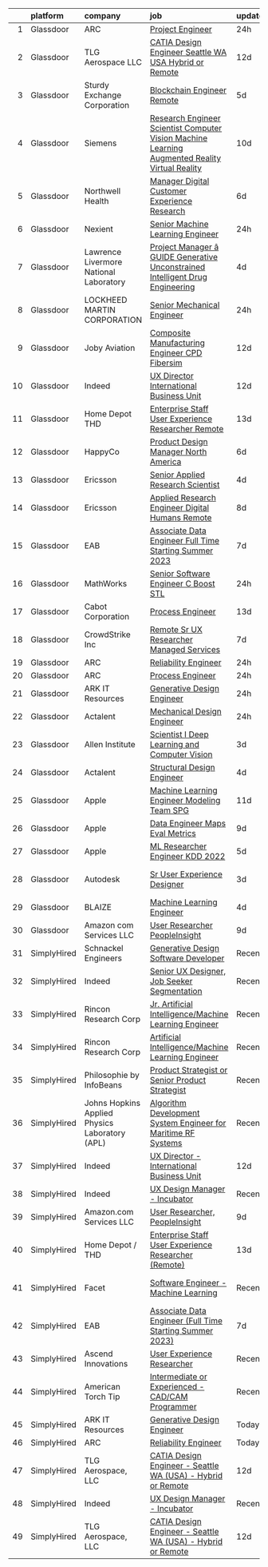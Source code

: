 

|    | platform    | company                                        | job                                                                                                                                                                                                                                                                                                                                                                                                                                                                                                                                                                                                                                                                                                                                                                                                                                                                                                                                                                                                                                                                                                                                                                                                                                                                                                                                                                                                                                                                                                                                                             | update_time   | location                   |
|---:|:------------|:-----------------------------------------------|:----------------------------------------------------------------------------------------------------------------------------------------------------------------------------------------------------------------------------------------------------------------------------------------------------------------------------------------------------------------------------------------------------------------------------------------------------------------------------------------------------------------------------------------------------------------------------------------------------------------------------------------------------------------------------------------------------------------------------------------------------------------------------------------------------------------------------------------------------------------------------------------------------------------------------------------------------------------------------------------------------------------------------------------------------------------------------------------------------------------------------------------------------------------------------------------------------------------------------------------------------------------------------------------------------------------------------------------------------------------------------------------------------------------------------------------------------------------------------------------------------------------------------------------------------------------|:--------------|:---------------------------|
|  1 | Glassdoor   | ARC                                            | [Project Engineer](https://www.glassdoor.com/partner/jobListing.htm?pos=101&ao=1110586&s=58&guid=00000182c97f76909b8befc5b9c8aa35&src=GD_JOB_AD&t=SR&vt=w&ea=1&cs=1_ad39ac95&cb=1661237950434&jobListingId=1008086282469&cpc=BB87703CBE7A6D8A&jrtk=3-0-1gb4nutltk6e8801-1gb4nutm9imbv800-e1ebc9c63d54652e--6NYlbfkN0D5EoDI19pzLD_ZoAvoqM1-O9qeTV9KvYbDAr1-bMzVcaoGqzcz5V3HtFgA5-rJeM31bwPwp5QGKByrHRLWs0as_tgVGR18AwT3onXTZDhbo5nhUXju2PZegckfp3hdoARm4WzoJQUT7Xg-3K7d07EzyacbqZYzpKRNjHfx4n1RPx_5Lw3jV2yi3NXrZdmsazrLp0WVaBXWvluVlmsg7F1Dw2Fk9hcqgp5Gvz6mj4H6wHls37PNENUTYL06xJCZ2G5JCFrM7FjJHTNoeKxR5BjGg62V6nBJNd_0_sysBm77OslFHJ3gHujGfuvEz-TKHviUyqquXBA2RQhUnCuK25QS5_-u49BcqNSrmiWZC1hCTb8WY7I46Ao1AJE9ZtNC6-yJvX9Q_4zSFftK73utZLLgkoSp1kEWOSp2vOjqqK9eXNCmnXQnn4IdeyzlTN3EC7g7BexUESjYBybBa31k-LGe_YYAuLnLYzdagOteCS-ul6kUZxgZN_v5iSSzfpL6DpvPp4RqmZUXTw%3D%3D)                                                                                                                                                                                                                                                                                                                                                                                                                                                                                                                                                                                                                                                                                         | 24h           | Tuscola, IL                |
|  2 | Glassdoor   | TLG Aerospace  LLC                             | [CATIA Design Engineer   Seattle WA  USA    Hybrid or Remote](https://www.glassdoor.com/partner/jobListing.htm?pos=104&ao=1110586&s=58&guid=00000182c97f76909b8befc5b9c8aa35&src=GD_JOB_AD&t=SR&vt=w&ea=1&cs=1_6282c9a5&cb=1661237950434&jobListingId=1008065865434&cpc=FAE5E775D180B2FB&jrtk=3-0-1gb4nutltk6e8801-1gb4nutm9imbv800-0040c5469c466f80--6NYlbfkN0BKgzQyzTF1Q9mOsR1amaS-juVGLjHt5Cdom-gEF9y-xWqkDHxzYyAYpJ3zUcDhxz4Ucf0zofPiYoEIDmBTRbiOZ55wDGzQ3IoJ104kSJOEtv19uoBn6H2Uul8rVc9knP6AVoyemQZ36veN3QI-BZuLQyoIs5b6xvEs0rEnx54MoqeORBjUJloUumLEXEADN9lhGBMJHdtFhvLUk4j-jIdxjUugjt8lUq07iK0PfZHqzXwQld2gZ6pp82C4ZKDdWAz8oZkKp0xDieAw0snf0DYa1tson6sL1svFggwm6KzQ-i9Rq5ZbM0MceIeR9NWBTeFksAHzh37JwhxQQDn4e20oMFsVtvgR3AKnc6KrPyktut9a-AQK_KxBi8zOssF7xhm5P3QNrAH6KYAARhx4nRlg0iyntdaMqCMVPkOQC1Dh8HhjT7ktSyo-0gK7TLnHzHExpeqZOiKWMBM3WIVRpqm2kGtiqXQ7NmkBiSQs__Nk9lLbiXcCT7nWcKfK-ZoNoYxkFsPtVWds8443u4j29X-TJ3CwlDbPBklZXo9KYuYPpA%3D%3D)                                                                                                                                                                                                                                                                                                                                                                                                                                                                                                                                                                                                              | 12d           | Seattle, WA                |
|  3 | Glassdoor   | Sturdy Exchange Corporation                    | [Blockchain Engineer  Remote ](https://www.glassdoor.com/partner/jobListing.htm?pos=113&ao=1136043&s=58&guid=00000182c97f76909b8befc5b9c8aa35&src=GD_JOB_AD&t=SR&vt=w&ea=1&cs=1_b10c0c96&cb=1661237950435&jobListingId=1008076436726&jrtk=3-0-1gb4nutltk6e8801-1gb4nutm9imbv800-00eff58dac326956-)                                                                                                                                                                                                                                                                                                                                                                                                                                                                                                                                                                                                                                                                                                                                                                                                                                                                                                                                                                                                                                                                                                                                                                                                                                                              | 5d            | Remote                     |
|  4 | Glassdoor   | Siemens                                        | [Research Engineer   Scientist  Computer Vision  Machine Learning  Augmented Reality   Virtual Reality](https://www.glassdoor.com/partner/jobListing.htm?pos=120&ao=1136043&s=58&guid=00000182c97f76909b8befc5b9c8aa35&src=GD_JOB_AD&t=SR&vt=w&cs=1_9fb64895&cb=1661237950435&jobListingId=1008068126962&jrtk=3-0-1gb4nutltk6e8801-1gb4nutm9imbv800-4a71327233e88ca6-)                                                                                                                                                                                                                                                                                                                                                                                                                                                                                                                                                                                                                                                                                                                                                                                                                                                                                                                                                                                                                                                                                                                                                                                          | 10d           | Princeton, NJ              |
|  5 | Glassdoor   | Northwell Health                               | [Manager  Digital Customer Experience Research](https://www.glassdoor.com/partner/jobListing.htm?pos=110&ao=1110586&s=58&guid=00000182c97f76909b8befc5b9c8aa35&src=GD_JOB_AD&t=SR&vt=w&cs=1_4dfa18c8&cb=1661237950434&jobListingId=1008074844388&cpc=AC285F3A3ECA6BB0&jrtk=3-0-1gb4nutltk6e8801-1gb4nutm9imbv800-fc022f85d3b900a8--6NYlbfkN0AZWWK9Dkq8A_dUHCdj_uLeVWsWS91-0wEhlKVHwzSsO9Etv9WaFTD0YdZedibhSBs_AidpMc5okhucwQ3qDq422HNFwM2on2Hs7x3WFCypOLI7iO5i1l7VM2d_U2slGIIiDblGxlFbP0vbtFBJ-LIsKnMpTrjoIDdrA40tY69HsS-FlX60wwFpEa-pDHiWnGzOk2KUQ0Q7lWmjy4MT0NXFGVguC7KE5gxYEm97ZaD0ZEnbNXvDTOgmHSHh4iHOA_bayDI2cVQRavQb9hygNSwCpR0KSqCwybQ8HLgSthpq4XO7X-GQvo111fTaZKhcLqeuayvJnq-3MtgYmUZ0PfpPPKCpQnjaUd1LA2BXVVFE3hw2r6cZ8j-JnfBkZxfNwVqb4U2UcpmcpZs60x9IsZ1jIGaXSDU8YK8PkJzl0QzBolgH9-4Mz2FYczShZFlbbIQgbjClz9q_Jkz4G00uE4UA3nPJiqyXc4ibXrOSLTp-ywmLsQwbpWks-orbGKgAnaX51yYhBKCsyZCsFkv-YpS1InsgTqe9UbdE5ZNFcIBeGS8_T7FnTlbE1yDuyd1tuGXtndq1taK8-DWDuCdvbZbVwFc-PPO3CNsKvw__hrWmoD444G77AHHUVbcnAyEUXMbeuTSvVtXi3sK6HxnUzXPbqF7G2OItWt2OG3JNEn8Hp5Resb0ZFQtIDTgHk-cQd6pbGpamVftGkfeVp2e7-IpDyz7wcg79xrMtCT5AMmffQ4VT4P2cJDGpaKAvNebUR9RNtim00qnL0YWu0arKbVwSB-S6yfEdVIOPWe6_OQ85FkARCROZmU6WLMOAjXdT1arJpR_pB6LHSDWjh7sJDsVqiJ6-9T_-B_0uorUdyp-UmyhOXegH4aRahTDYtk30qT3b4CIlVlirzqzRaw6Upa44Qo1xDtTe3_d4nwPhxHGMS8_A8zp_S19UgRxi5Lq8MrSQs2PVup5bw8SCM7BYRgUUHeJGLKs7Jow1T6nh5RFrGYjyaG6EA6dvgn5RUgyeVI8qL2hgwXqltidPUkV5eFCoaEtfGKJKV2NAUt7p38MP4YyHweFrtqfgeobxTekhjl1JGl5rA2z2w_es9udUIoaar-stYVCtIDXJvucvbh4HdSqOu_St-ZzTz7-vXwFG6bBHTO1vDzHIYA%3D%3D) | 6d            | Melville, NY               |
|  6 | Glassdoor   | Nexient                                        | [Senior Machine Learning Engineer](https://www.glassdoor.com/partner/jobListing.htm?pos=125&ao=1136043&s=58&guid=00000182c97f76909b8befc5b9c8aa35&src=GD_JOB_AD&t=SR&vt=w&cs=1_3e1c497b&cb=1661237950435&jobListingId=1008086980672&jrtk=3-0-1gb4nutltk6e8801-1gb4nutm9imbv800-4dda5761356c186f-)                                                                                                                                                                                                                                                                                                                                                                                                                                                                                                                                                                                                                                                                                                                                                                                                                                                                                                                                                                                                                                                                                                                                                                                                                                                               | 24h           | Columbus, OH               |
|  7 | Glassdoor   | Lawrence Livermore National Laboratory         | [Project Manager â   GUIDE  Generative Unconstrained Intelligent Drug Engineering ](https://www.glassdoor.com/partner/jobListing.htm?pos=116&ao=1136043&s=58&guid=00000182c97f76909b8befc5b9c8aa35&src=GD_JOB_AD&t=SR&vt=w&cs=1_7b10ec35&cb=1661237950435&jobListingId=1008079596563&jrtk=3-0-1gb4nutltk6e8801-1gb4nutm9imbv800-0dcf2ae54baec0eb-)                                                                                                                                                                                                                                                                                                                                                                                                                                                                                                                                                                                                                                                                                                                                                                                                                                                                                                                                                                                                                                                                                                                                                                                                              | 4d            | Livermore, CA              |
|  8 | Glassdoor   | LOCKHEED MARTIN CORPORATION                    | [Senior Mechanical Engineer](https://www.glassdoor.com/partner/jobListing.htm?pos=105&ao=1110586&s=58&guid=00000182c97f76909b8befc5b9c8aa35&src=GD_JOB_AD&t=SR&vt=w&cs=1_4154b2da&cb=1661237950434&jobListingId=1008087378466&cpc=9DC6E4D8324653EE&jrtk=3-0-1gb4nutltk6e8801-1gb4nutm9imbv800-fd6de8784ac61017--6NYlbfkN0BuMqUtaNIakuoGTB-u7I0EvtcrTK1_bHO6_bsORPCvsAuhl2Re_HYGgFFE4slO0oAQZ16dmPryzk6ZFyeZ2fEIqsvLrtIW4m9zz1fjrViXa1mzndd0akj2pU54IgsKet8eKFSpKSCyikLsHsfwroDtUro9ejvO7RR8ho0Pk9CS0LQTOSnKIh9eEbb_RojOte8I3R06kwCaO83aEdssbUDkcGfBEylBSKBmw1tjLamchwjFH6HdmYqzdWJGkTytbKusm6AfSm_4a9eJjW59Vdh1tudF6Om3AnIg-q6jCFD7CNxl77N2-9xfdH_ByAlH0jakiVxnuLVRU29GwPQWb8vOx0HzLL15yWerX668JgOFCBXslfTqkc0mnOkLdpJu0ghvbeWfX8IjSAb4dc-2kOxf7gsOEQhDy1LdJNns3yrFmxORkKu4NVs4juxaEK3LLNZOyjAN04dcJO9zqV_YwysimbfGcYezEPPKapiDYynT8POzSmw9mM1mTNxkwWFKRbKF4uSlTLRF7NOPlcoSyGLyIbymNOJR-kyu_jmEAKDZHE8d4eoq3fmhKMRskNGc0CxQ0RzfVIhQKm5Ra6UtgAgZlEzgNVUeVUwJeVbvvZXoy-c68B7hhniA9RmjBzHgUHLUmr8sJUM1bQ%3D%3D)                                                                                                                                                                                                                                                                                                                                                                                                                                                                                                                                                    | 24h           | Liverpool, NY              |
|  9 | Glassdoor   | Joby Aviation                                  | [Composite Manufacturing Engineer   CPD Fibersim](https://www.glassdoor.com/partner/jobListing.htm?pos=124&ao=1136043&s=58&guid=00000182c97f76909b8befc5b9c8aa35&src=GD_JOB_AD&t=SR&vt=w&cs=1_3079daf8&cb=1661237950435&jobListingId=1008065912832&jrtk=3-0-1gb4nutltk6e8801-1gb4nutm9imbv800-7306a32ed2be1bfa-)                                                                                                                                                                                                                                                                                                                                                                                                                                                                                                                                                                                                                                                                                                                                                                                                                                                                                                                                                                                                                                                                                                                                                                                                                                                | 12d           | Marina, CA                 |
| 10 | Glassdoor   | Indeed                                         | [UX Director   International Business Unit](https://www.glassdoor.com/partner/jobListing.htm?pos=106&ao=1110586&s=58&guid=00000182c97f76909b8befc5b9c8aa35&src=GD_JOB_AD&t=SR&vt=w&cs=1_2e887266&cb=1661237950434&jobListingId=1008064793981&cpc=654405A9B1E0A9F5&jrtk=3-0-1gb4nutltk6e8801-1gb4nutm9imbv800-83c994506a5b7904--6NYlbfkN0CiRNM7CVr8YueLFKlzwbFWI0o7IjV438l4sVrvKZ0flpURU_mqoI8EbsK64YRr3ODu-8h7Ziiu6H8DRyUh-fCgefPVbobYL8Pb-_6nCRB8eJjoJuMYULuBYZmklPY7CyxQVsbWeA5pn0Rn0P1GtSeUtsxnQ099bmdHLcjqaC088URTjmCJFaH-aikCAVWNTNjmbhd8uSlUcwJuLi4Snhh92GICqyUdf2AZ2VRi4Upp_Q5485HQf8ORRhnKtXmbiMGYkEX3F8y7Us-fL93nZO1QVt9pxLJpdkrCuo7xsW38ZZsZ1ZUtxPENGypOIopXOfKxT403tzbI494UeWS2JKc2lYjTGzHDV1GE1PKj06Vx5LmzEctFYVbC_hAlk8_IhZgEbLbhrvK4s0RRpOlh8d-lLF8AmlkL4c9DYOMf9PL6SNfq0FOsifrr0KrbmxgoH4pjVWNWIG8InUqWB7fz7zSt3d_qS8uiEsve4yP7Im-VkoZqFlt8dXVgwJSYoBy7VQ49FSbX9JFQr8o0sSuXmwaR)                                                                                                                                                                                                                                                                                                                                                                                                                                                                                                                                                                                                                                                                 | 12d           | New York, NY               |
| 11 | Glassdoor   | Home Depot   THD                               | [Enterprise Staff User Experience Researcher  Remote ](https://www.glassdoor.com/partner/jobListing.htm?pos=126&ao=1136043&s=58&guid=00000182c97f76909b8befc5b9c8aa35&src=GD_JOB_AD&t=SR&vt=w&cs=1_af17b068&cb=1661237950435&jobListingId=1008063577185&jrtk=3-0-1gb4nutltk6e8801-1gb4nutm9imbv800-98841ea7cd005356-)                                                                                                                                                                                                                                                                                                                                                                                                                                                                                                                                                                                                                                                                                                                                                                                                                                                                                                                                                                                                                                                                                                                                                                                                                                           | 13d           | Atlanta, GA                |
| 12 | Glassdoor   | HappyCo                                        | [Product Design Manager   North America](https://www.glassdoor.com/partner/jobListing.htm?pos=122&ao=1136043&s=58&guid=00000182c97f76909b8befc5b9c8aa35&src=GD_JOB_AD&t=SR&vt=w&ea=1&cs=1_fedda733&cb=1661237950435&jobListingId=1008074103603&jrtk=3-0-1gb4nutltk6e8801-1gb4nutm9imbv800-3994115f2e2e5f1d-)                                                                                                                                                                                                                                                                                                                                                                                                                                                                                                                                                                                                                                                                                                                                                                                                                                                                                                                                                                                                                                                                                                                                                                                                                                                    | 6d            | Remote                     |
| 13 | Glassdoor   | Ericsson                                       | [Senior Applied Research Scientist](https://www.glassdoor.com/partner/jobListing.htm?pos=127&ao=1136043&s=58&guid=00000182c97f76909b8befc5b9c8aa35&src=GD_JOB_AD&t=SR&vt=w&cs=1_9288af35&cb=1661237950435&jobListingId=1008079103551&jrtk=3-0-1gb4nutltk6e8801-1gb4nutm9imbv800-e0741d9ff41e12e8-)                                                                                                                                                                                                                                                                                                                                                                                                                                                                                                                                                                                                                                                                                                                                                                                                                                                                                                                                                                                                                                                                                                                                                                                                                                                              | 4d            | Plano, TX                  |
| 14 | Glassdoor   | Ericsson                                       | [Applied Research Engineer  Digital Humans  Remote ](https://www.glassdoor.com/partner/jobListing.htm?pos=118&ao=1136043&s=58&guid=00000182c97f76909b8befc5b9c8aa35&src=GD_JOB_AD&t=SR&vt=w&cs=1_b17e7a77&cb=1661237950435&jobListingId=1008070420256&jrtk=3-0-1gb4nutltk6e8801-1gb4nutm9imbv800-f74c768cc2afd5f9-)                                                                                                                                                                                                                                                                                                                                                                                                                                                                                                                                                                                                                                                                                                                                                                                                                                                                                                                                                                                                                                                                                                                                                                                                                                             | 8d            | Santa Clara, CA            |
| 15 | Glassdoor   | EAB                                            | [Associate Data Engineer  Full Time Starting Summer 2023 ](https://www.glassdoor.com/partner/jobListing.htm?pos=115&ao=1136043&s=58&guid=00000182c97f76909b8befc5b9c8aa35&src=GD_JOB_AD&t=SR&vt=w&cs=1_c4f742aa&cb=1661237950435&jobListingId=1008071825333&jrtk=3-0-1gb4nutltk6e8801-1gb4nutm9imbv800-30fa73502429d50f-)                                                                                                                                                                                                                                                                                                                                                                                                                                                                                                                                                                                                                                                                                                                                                                                                                                                                                                                                                                                                                                                                                                                                                                                                                                       | 7d            | Remote                     |
| 16 | Glassdoor   | MathWorks                                      | [Senior Software Engineer   C   Boost STL](https://www.glassdoor.com/partner/jobListing.htm?pos=121&ao=1136043&s=58&guid=00000182c97f76909b8befc5b9c8aa35&src=GD_JOB_AD&t=SR&vt=w&cs=1_a3986023&cb=1661237950435&jobListingId=1008087162345&jrtk=3-0-1gb4nutltk6e8801-1gb4nutm9imbv800-9dde314045411e82-)                                                                                                                                                                                                                                                                                                                                                                                                                                                                                                                                                                                                                                                                                                                                                                                                                                                                                                                                                                                                                                                                                                                                                                                                                                                       | 24h           | Natick, MA                 |
| 17 | Glassdoor   | Cabot Corporation                              | [Process Engineer](https://www.glassdoor.com/partner/jobListing.htm?pos=119&ao=1136043&s=58&guid=00000182c97f76909b8befc5b9c8aa35&src=GD_JOB_AD&t=SR&vt=w&cs=1_9990e607&cb=1661237950435&jobListingId=1008063768473&jrtk=3-0-1gb4nutltk6e8801-1gb4nutm9imbv800-0e72892da3ee5ccd-)                                                                                                                                                                                                                                                                                                                                                                                                                                                                                                                                                                                                                                                                                                                                                                                                                                                                                                                                                                                                                                                                                                                                                                                                                                                                               | 13d           | Tuscola, IL                |
| 18 | Glassdoor   | CrowdStrike  Inc                               | [Remote   Sr  UX Researcher   Managed Services](https://www.glassdoor.com/partner/jobListing.htm?pos=108&ao=1110586&s=58&guid=00000182c97f76909b8befc5b9c8aa35&src=GD_JOB_AD&t=SR&vt=w&cs=1_72912bc8&cb=1661237950434&jobListingId=1008072156152&cpc=444700D72F2ECBCE&jrtk=3-0-1gb4nutltk6e8801-1gb4nutm9imbv800-5ada6e538c62d506--6NYlbfkN0Cu2CVlb3GO4Nf7aS8SXsFwjpUbSKkwsJRaJhRnAEdqU_xy3wLgqXZvfA4Kt5_WA9CDwqQ8oerejQYxXG3P16RFqzTZ3oU70Kcx-FwET_sQEe6tU0tEh9oxcnrbBFT1oOydid3T1_0dX1fgVR3nd8b1ztZY1HNhR_zQbh_aE9_14cnjB4afjil-G3npLpzj9IgRBAzcyciQ9loe8nViAUpQF3zoTXSCgKuEu4f6U9WXN9wX3zOJHnQCplzes3FnW_1Tv0f_94i_V0rbJq_xfKTXAU138lp-KLX3k358oo30sVtTziT5Aw2Ax3DQDQsqlsRqaVjdxcq2Kyp5ASl1U_29n4ieFW1xwHtH3QOsOxVkK2Ooy8UonfCIVJiMyM5ZYT1D_uO3gUNpGpXH8KZWz7gFfaz0DrMRbC_0Z8yUDL3K5PlnXfDUxttMa6P_lDZUHRKpoJ2pJnCntj0azShWyLhGyKpIG13r1U57cnSnw-m02su6kUp_kfJTDsS9TGLtP-76dHpqSVHcjM0gs31bkwSCO_eKk0rARMTvrqtbrEHsxiDeE81Bcwzy5rcnXJPvOeqJaEhChq6TrSSF4ciNDJLAaZkdfqNVPnZUNG_FTxrwkpFHc8d1cJ7BV3TbGP3i2rNDWNJlzHWtMwqpaRxm3maDnF6dXzpWNMtO8t0quvi31VzvVcsf5FLshry2CRbSAjcUIZ9bCWLMceXpYgJ65GUNFS31sfEL8OXqowau-1KXFGfng-5I3QdK)                                                                                                                                                                                                                                                                                                                                                                                                                             | 7d            | Los Angeles, CA            |
| 19 | Glassdoor   | ARC                                            | [Reliability Engineer](https://www.glassdoor.com/partner/jobListing.htm?pos=102&ao=1110586&s=58&guid=00000182c97f76909b8befc5b9c8aa35&src=GD_JOB_AD&t=SR&vt=w&ea=1&cs=1_c784fc57&cb=1661237950434&jobListingId=1008086265550&cpc=26E5119B97C685F1&jrtk=3-0-1gb4nutltk6e8801-1gb4nutm9imbv800-8ea5b06b9b0c98a3--6NYlbfkN0D5EoDI19pzLD_ZoAvoqM1-O9qeTV9KvYbDAr1-bMzVcaoGqzcz5V3HGGSx7lGq0GqGdW49xTPy2hugFXUPar2MEfqG4Bd7Tr4u5yWTBjWLH46myChc_kHBEQfGy8HvfkDVl5zwMqWlv9ILXGYVaThfaSzLPY7YVAgSDFUZjanEuP00xeu2jJh6UClHgGnLynGeFABuuJQF-FljbHAd0f-NfNcdtkHQUkzJ6NKbK4KedPpSmVFUj-ZwYEicmmPPIFFRt6_h09-2dpolXPMypgE9FjhDfYsq9cCxq0gFJ5V3WUN-08wXbbVNtzg4pqg9B9-RPMiKVk0J2wEi31asTFFWE0XG3erM1Y0JyyN9ZGIXUwhCrlxr5rguRelAsVVkALFNCbjXkoJS6zT1iERn6SjrNzFwmR76_ob0vS_zC4Ckp0wNVFwqcaX3zbfj0lrzHo88Syarw_OnMEZpuEQiXEyo3oH_heXyjfGLWubc12eFBVsScFoIZngPMLZeWIJvKXWJqGhAQgvz_g%3D%3D)                                                                                                                                                                                                                                                                                                                                                                                                                                                                                                                                                                                                                                                                                     | 24h           | Tuscola, IL                |
| 20 | Glassdoor   | ARC                                            | [Process Engineer](https://www.glassdoor.com/partner/jobListing.htm?pos=103&ao=1110586&s=58&guid=00000182c97f76909b8befc5b9c8aa35&src=GD_JOB_AD&t=SR&vt=w&ea=1&cs=1_a3b30f64&cb=1661237950434&jobListingId=1008086249937&cpc=E521981D00147CE2&jrtk=3-0-1gb4nutltk6e8801-1gb4nutm9imbv800-8bba7bd6d9c91c75--6NYlbfkN0D5EoDI19pzLD_ZoAvoqM1-O9qeTV9KvYbDAr1-bMzVcaoGqzcz5V3HmWd867nblypACl-Aj7lubAIhL7a9bJ5omE1nWil-bKK0uEqBOoZ9ZEl7t8rjsfEvad8gVrUY7J7kCT5EblnrYSY-j9C_R4crvWUw9iPpyxnYbK5E5HfM2YF2yQyFcBdU6TJ-wmAwyVkrhEPA-Y_IkEyi08h0rj4BoHYB7aV8ukjA1KM1lxaT8yI5ow1a48vF9rVmXeVu9Ac31Yp0_d55u-82LQd9-sKh1UZGmlOcIy3dVrXq7icTRdcWkXdPXysjMwWFcOpow1vFsJfZo1A1jtBb6Owo47B2KiW9DRYz6S3_3h3GExIGbMjU5JjowpyJiH8kQc3iYiDwcy0OVQP0afNW3BwPeDmLwVPEgRGoAFG2_PKjvqB8OGs0IzaWk1bgdW1336TyOsrOxEF_Xcn2t3m7mvnGOP-pKMnFlBxEerI33qRFle5NKtHMuTxJQsXmw3O7-RMYjm6LXlyEwwPdHQ%3D%3D)                                                                                                                                                                                                                                                                                                                                                                                                                                                                                                                                                                                                                                                                                         | 24h           | Tuscola, IL                |
| 21 | Glassdoor   | ARK IT Resources                               | [Generative Design Engineer](https://www.glassdoor.com/partner/jobListing.htm?pos=111&ao=1136043&s=58&guid=00000182c97f76909b8befc5b9c8aa35&src=GD_JOB_AD&t=SR&vt=w&ea=1&cs=1_73dd84c7&cb=1661237950435&jobListingId=1008086135632&jrtk=3-0-1gb4nutltk6e8801-1gb4nutm9imbv800-959a8a861c7a7357-)                                                                                                                                                                                                                                                                                                                                                                                                                                                                                                                                                                                                                                                                                                                                                                                                                                                                                                                                                                                                                                                                                                                                                                                                                                                                | 24h           | Menlo Park, CA             |
| 22 | Glassdoor   | Actalent                                       | [Mechanical Design Engineer](https://www.glassdoor.com/partner/jobListing.htm?pos=107&ao=1110586&s=58&guid=00000182c97f76909b8befc5b9c8aa35&src=GD_JOB_AD&t=SR&vt=w&ea=1&cs=1_7d946534&cb=1661237950435&jobListingId=1008086332796&cpc=3DB599BF2F4828F0&jrtk=3-0-1gb4nutltk6e8801-1gb4nutm9imbv800-017229d998c9fcc8--6NYlbfkN0ChYVx_I3yfZ_JDY3EFoivtqvi_stwnZ_kRt8Dowt_l_d1ydueao4NE-oUleRJ4yhhR5OFf30khk7M_kireVAqUoPiw6o9HGl9MbcV8-REeytcG47fTYYRYJxkhbUNwbo74nZHyU4pG3JSre0amgNy1FsEE9jSVf3_tm5p8FOPXCvSc_ASmoE74hnMps1VEj6f2a8ATiZVnmX9y5hqyzsWIrecr8bOakxSNWWQ_d2t0UB2uAeo29Wg3JLMRl0j6fcj5yQrw-NsYqIsQRlJmlnW_M02dWRzA1Sro9zC7yytthkWYXYN6Vf6zL4B21RsI4VM9m6c5vHbqZDm-SXR5f7DT1d7CKvyQH2RJKCWYuMtCNtdGbJ2BigTKRi5_-V4tK6scPrQNOIrA4cFTFKx_JME01jXa7YEoWwpm3PDtl6zjA3Su-QQvauJEkXCHJdOK2Qp_TTMaM3JwIRRE0mIbrhDgevuRoGsRCaCFiWk2-cHOverS0ZNjOVMlNbHKHD9gmK3AHq3_xOSFZfF5CK_iqDULsFVsru0Wy_sxviRMuTinc1TAUtzAFCMde2S6FC_Za0PgjIWDUKowgfxa3Vw-AgSkrmXl6-p1PJnvHjV5n3VDNLrm8rfZxn2meaGnCDM3Yi5NqGmly_ubAmRoo_k3MHyTwQT7-YJ45d4dfxy17sP1_BnCzkeZ5w-flOj1kgWd2ZOx2H_hLB2mjQ3VMpWx6Qa5ziDhTKMYfD2asxS6up3oylEtFRUH5xm-a1VCMC8hhB6_oj0toPjLgwerG5IPYLWHHL5xq0t6wv8B3aUTN7c9FmSerBhF58PBGZJPB8F7_LYbS97kp9Ru1erhlzEKzosLRFZvpujEiYbdNZLa8pkc0tLj6hUBM53MjJY6DsZCY3HhC9xRdZ2QL7JTxWjd49ap_UPvN_AGYepcn-weairko94PIgP0cOPFOlLbw3ZqzMa6zT3LDCiXBWc4rztqNrn2KP3G8-d8s4ZvRvSK4egEhA%3D%3D)                                                                                                                                                                               | 24h           | Ridley Park, PA            |
| 23 | Glassdoor   | Allen Institute                                | [Scientist I  Deep Learning and Computer Vision](https://www.glassdoor.com/partner/jobListing.htm?pos=130&ao=1136043&s=58&guid=00000182c97f76909b8befc5b9c8aa35&src=GD_JOB_AD&t=SR&vt=w&ea=1&cs=1_8080f365&cb=1661237950435&jobListingId=1008082194483&jrtk=3-0-1gb4nutltk6e8801-1gb4nutm9imbv800-625d629797dc4639-)                                                                                                                                                                                                                                                                                                                                                                                                                                                                                                                                                                                                                                                                                                                                                                                                                                                                                                                                                                                                                                                                                                                                                                                                                                            | 3d            | Seattle, WA                |
| 24 | Glassdoor   | Actalent                                       | [Structural Design Engineer](https://www.glassdoor.com/partner/jobListing.htm?pos=109&ao=1110586&s=58&guid=00000182c97f76909b8befc5b9c8aa35&src=GD_JOB_AD&t=SR&vt=w&ea=1&cs=1_35d9880c&cb=1661237950435&jobListingId=1008079990353&cpc=1CBFC3E34E2A31FF&jrtk=3-0-1gb4nutltk6e8801-1gb4nutm9imbv800-6346d5601b55ba1a--6NYlbfkN0ChYVx_I3yfZ_JDY3EFoivtqvi_stwnZ_kRt8Dowt_l_d1ydueao4NE-oUleRJ4yhjYQ8re3c_EmnQibynnB_qV6-GQB9cYjjfu95_I5YJhzBMVV1ON23etcvxQ-FQ6zTpuy3BYcXxg7M-_oq3S-2cnUiOgm6aTrXBIU0rpbsFwrlLeJKfl3EOHoO6uYj6GyiMixJqoNNPyanLBIdpx5UFQj4nXp1HZfvz5BHF3bM3Tr2yu56srx3VeOXctOCiRYH6xMfmaXHGRNxeTsiAtBCK62siulD6eHGt-5qC14Od3R1C_868_ej9mqxY2u93jFnqLfOi-b-6nUgVAo0-wUnQENnM4xrhV6lxOTqoSd0rCDgdKwft9i1HDK3EvfPV9Vyxg128QkF-IDebeozF-Nnd4UZx_gSf2Hfo7fvDTQy76qW-m2QJk_y6kuWfGlCa7NYNsboRPCNJaH6Q8AZbNHmepY0gtabokPfwo5zoJbboJqiVQymtn7ko8dlrx5U9-kYk_MrUeSx_DRgqUFWGszU0ozy-GzWmNtht0eV5JrL5OUGd4RkFRaG3lhJ6z1Q_JTH9chP-YWa3Wx0WS8M1BT8fiO8KOXT-d8_p1YyKMC4loGANu3W3vA2n5x1VAiVjvg5FAnJVbJxD6z_RKTsrOAb_XehaRJrrUodpw_bdGDdGOi2alUSI9q2ofe1fkn7aksY9x7OUZhCMFTPz7tfz3Uu-qeAsFbrdZtoDZpivjvGqSiXC18cYTMuwroBGQ1jW-hzrX62DAUJ-w_khVQUn85vvpYFqr-bHsDJVTvdx2I8D-g9pPfOwkcRH9IqX9uCzowJJNCSGU4HzAOiYOJ12YSh-JXbGJ74U7-0q1N2P_s7wbNldin4fiRJ4cmnrwcJEB-qLNGNjWJTKs08fHOGp4_J1bUAywgf4udlzF4noSkbTno277M9yZcKt3zDrWKahj-3MwZdUXj_5MALaaU7JH64ZFczKGEvFOCOg%3D)                                                                                                                                                                                             | 4d            | Ridley Park, PA            |
| 25 | Glassdoor   | Apple                                          | [Machine Learning Engineer  Modeling Team   SPG](https://www.glassdoor.com/partner/jobListing.htm?pos=117&ao=1136043&s=58&guid=00000182c97f76909b8befc5b9c8aa35&src=GD_JOB_AD&t=SR&vt=w&cs=1_12850b0e&cb=1661237950435&jobListingId=1008067850754&jrtk=3-0-1gb4nutltk6e8801-1gb4nutm9imbv800-06407493694b714b-)                                                                                                                                                                                                                                                                                                                                                                                                                                                                                                                                                                                                                                                                                                                                                                                                                                                                                                                                                                                                                                                                                                                                                                                                                                                 | 11d           | Cupertino, CA              |
| 26 | Glassdoor   | Apple                                          | [Data Engineer  Maps Eval Metrics](https://www.glassdoor.com/partner/jobListing.htm?pos=112&ao=1136043&s=58&guid=00000182c97f76909b8befc5b9c8aa35&src=GD_JOB_AD&t=SR&vt=w&cs=1_e4546c00&cb=1661237950435&jobListingId=1008070096056&jrtk=3-0-1gb4nutltk6e8801-1gb4nutm9imbv800-3736d4ec03fcf68a-)                                                                                                                                                                                                                                                                                                                                                                                                                                                                                                                                                                                                                                                                                                                                                                                                                                                                                                                                                                                                                                                                                                                                                                                                                                                               | 9d            | Cupertino, CA              |
| 27 | Glassdoor   | Apple                                          | [ML Researcher   Engineer  KDD 2022 ](https://www.glassdoor.com/partner/jobListing.htm?pos=114&ao=1136043&s=58&guid=00000182c97f76909b8befc5b9c8aa35&src=GD_JOB_AD&t=SR&vt=w&cs=1_b206f2f9&cb=1661237950435&jobListingId=1008075859287&jrtk=3-0-1gb4nutltk6e8801-1gb4nutm9imbv800-7fff08a4d7f637ed-)                                                                                                                                                                                                                                                                                                                                                                                                                                                                                                                                                                                                                                                                                                                                                                                                                                                                                                                                                                                                                                                                                                                                                                                                                                                            | 5d            | Cupertino, CA              |
| 28 | Glassdoor   | Autodesk                                       | [Sr User Experience Designer](https://www.glassdoor.com/partner/jobListing.htm?pos=129&ao=1136043&s=58&guid=00000182c97f76909b8befc5b9c8aa35&src=GD_JOB_AD&t=SR&vt=w&cs=1_0ec005cd&cb=1661237950435&jobListingId=1008082184691&jrtk=3-0-1gb4nutltk6e8801-1gb4nutm9imbv800-74eac25e2bcfcd1f-)                                                                                                                                                                                                                                                                                                                                                                                                                                                                                                                                                                                                                                                                                                                                                                                                                                                                                                                                                                                                                                                                                                                                                                                                                                                                    | 3d            | San Francisco, CA          |
| 29 | Glassdoor   | BLAIZE                                         | [Machine Learning Engineer](https://www.glassdoor.com/partner/jobListing.htm?pos=123&ao=1136043&s=58&guid=00000182c97f76909b8befc5b9c8aa35&src=GD_JOB_AD&t=SR&vt=w&cs=1_a574a50e&cb=1661237950435&jobListingId=1008078468264&jrtk=3-0-1gb4nutltk6e8801-1gb4nutm9imbv800-c98ddd0a912c8c61-)                                                                                                                                                                                                                                                                                                                                                                                                                                                                                                                                                                                                                                                                                                                                                                                                                                                                                                                                                                                                                                                                                                                                                                                                                                                                      | 4d            | Cary, NC                   |
| 30 | Glassdoor   | Amazon com Services LLC                        | [User Researcher  PeopleInsight](https://www.glassdoor.com/partner/jobListing.htm?pos=128&ao=1136043&s=58&guid=00000182c97f76909b8befc5b9c8aa35&src=GD_JOB_AD&t=SR&vt=w&cs=1_43ef4f71&cb=1661237950435&jobListingId=1008069900162&jrtk=3-0-1gb4nutltk6e8801-1gb4nutm9imbv800-b43c760616da6fc1-)                                                                                                                                                                                                                                                                                                                                                                                                                                                                                                                                                                                                                                                                                                                                                                                                                                                                                                                                                                                                                                                                                                                                                                                                                                                                 | 9d            | Seattle, WA                |
| 31 | SimplyHired | Schnackel Engineers                            | [Generative Design Software Developer](https://www.simplyhired.com/job/KE0-EPFCtTp8eniWTTdVA6iqehRWfXqNBvdE0wHECgCONieSBqtj5A?q=generative+engineer)                                                                                                                                                                                                                                                                                                                                                                                                                                                                                                                                                                                                                                                                                                                                                                                                                                                                                                                                                                                                                                                                                                                                                                                                                                                                                                                                                                                                            | Recently      | Omaha, NE                  |
| 32 | SimplyHired | Indeed                                         | [Senior UX Designer, Job Seeker Segmentation](https://www.simplyhired.com/job/zUgRgSHf6CQNTWaw35UvyNC8Jr52b-Skmp6loYaOwDf2yEL5z4vazA?q=generative+engineer)                                                                                                                                                                                                                                                                                                                                                                                                                                                                                                                                                                                                                                                                                                                                                                                                                                                                                                                                                                                                                                                                                                                                                                                                                                                                                                                                                                                                     | Recently      | San Francisco, CA          |
| 33 | SimplyHired | Rincon Research Corp                           | [Jr. Artificial Intelligence/Machine Learning Engineer](https://www.simplyhired.com/job/cyTClm2emt1e--2opSAEyQWxPq_h_bCVexDxxJl_aexJUgMwFO4I9Q?q=generative+engineer)                                                                                                                                                                                                                                                                                                                                                                                                                                                                                                                                                                                                                                                                                                                                                                                                                                                                                                                                                                                                                                                                                                                                                                                                                                                                                                                                                                                           | Recently      | Chantilly, VA +3 locations |
| 34 | SimplyHired | Rincon Research Corp                           | [Artificial Intelligence/Machine Learning Engineer](https://www.simplyhired.com/job/v6jQ8KufPLfmdFOw1z4C--b32Gx9S83QyAGBQMzMM27ZKBniugGK3g?q=generative+engineer)                                                                                                                                                                                                                                                                                                                                                                                                                                                                                                                                                                                                                                                                                                                                                                                                                                                                                                                                                                                                                                                                                                                                                                                                                                                                                                                                                                                               | Recently      | Tucson, AZ +3 locations    |
| 35 | SimplyHired | Philosophie by InfoBeans                       | [Product Strategist or Senior Product Strategist](https://www.simplyhired.com/job/qXBp_29NY8GSVD78upooL1kZ0Nh8O1D43Axe3oegtf0C809JAtZktQ?q=generative+engineer)                                                                                                                                                                                                                                                                                                                                                                                                                                                                                                                                                                                                                                                                                                                                                                                                                                                                                                                                                                                                                                                                                                                                                                                                                                                                                                                                                                                                 | Recently      | Remote                     |
| 36 | SimplyHired | Johns Hopkins Applied Physics Laboratory (APL) | [Algorithm Development System Engineer for Maritime RF Systems](https://www.simplyhired.com/job/BFnJVGGcmbevy7Wk4pFcC4iRnde_7AZCu5hMq5IQGXmhaT2I87kpQw?q=generative+engineer)                                                                                                                                                                                                                                                                                                                                                                                                                                                                                                                                                                                                                                                                                                                                                                                                                                                                                                                                                                                                                                                                                                                                                                                                                                                                                                                                                                                   | Recently      | Laurel, MD                 |
| 37 | SimplyHired | Indeed                                         | [UX Director - International Business Unit](https://www.simplyhired.com/job/e-5sr4dnG0_xVMtlteN-H50ij2547g1iWiVAJst1lP4a21fYeMd6pg?q=generative+engineer)                                                                                                                                                                                                                                                                                                                                                                                                                                                                                                                                                                                                                                                                                                                                                                                                                                                                                                                                                                                                                                                                                                                                                                                                                                                                                                                                                                                                       | 12d           | New York, NY               |
| 38 | SimplyHired | Indeed                                         | [UX Design Manager - Incubator](https://www.simplyhired.com/job/P2Qah3KvihmY9oU0JZ6WySv4uubZCo-4_kG0Bvf_fuSu6ca78-sPKg?q=generative+engineer)                                                                                                                                                                                                                                                                                                                                                                                                                                                                                                                                                                                                                                                                                                                                                                                                                                                                                                                                                                                                                                                                                                                                                                                                                                                                                                                                                                                                                   | Recently      | United States              |
| 39 | SimplyHired | Amazon.com Services LLC                        | [User Researcher, PeopleInsight](https://www.simplyhired.com/job/OQmZhdsd_7EbwVqZXfolvTTIMiiPssoy_36RwTzcArKmhEpqvXQVuA?q=generative+engineer)                                                                                                                                                                                                                                                                                                                                                                                                                                                                                                                                                                                                                                                                                                                                                                                                                                                                                                                                                                                                                                                                                                                                                                                                                                                                                                                                                                                                                  | 9d            | Seattle, WA                |
| 40 | SimplyHired | Home Depot / THD                               | [Enterprise Staff User Experience Researcher (Remote)](https://www.simplyhired.com/job/_6KA6Ot2RbO-Q2l_ypsqbXJEK-0kimHl75gHRJhJiBF8iWuwC5lLew?q=generative+engineer)                                                                                                                                                                                                                                                                                                                                                                                                                                                                                                                                                                                                                                                                                                                                                                                                                                                                                                                                                                                                                                                                                                                                                                                                                                                                                                                                                                                            | 13d           | Atlanta, GA                |
| 41 | SimplyHired | Facet                                          | [Software Engineer - Machine Learning](https://www.simplyhired.com/job/rRl7LpYqGiIowLAwzbrNzMgXtXTFbKgtp-z9fo66PKEqX4Q6nYlO_w?q=generative+engineer)                                                                                                                                                                                                                                                                                                                                                                                                                                                                                                                                                                                                                                                                                                                                                                                                                                                                                                                                                                                                                                                                                                                                                                                                                                                                                                                                                                                                            | Recently      | San Francisco, CA          |
| 42 | SimplyHired | EAB                                            | [Associate Data Engineer (Full Time Starting Summer 2023)](https://www.simplyhired.com/job/GacEolH26SrYoTYaDIiXbdqD3pheFpkBa-4d64DNtI6PwocGxl7z8w?q=generative+engineer)                                                                                                                                                                                                                                                                                                                                                                                                                                                                                                                                                                                                                                                                                                                                                                                                                                                                                                                                                                                                                                                                                                                                                                                                                                                                                                                                                                                        | 7d            | Remote +3 locations        |
| 43 | SimplyHired | Ascend Innovations                             | [User Experience Researcher](https://www.simplyhired.com/job/q6D63gEk2wOXOPL2ug1DnQ_lW_0YTSgnzupCHUT2wYcMVPatBUZpTw?q=generative+engineer)                                                                                                                                                                                                                                                                                                                                                                                                                                                                                                                                                                                                                                                                                                                                                                                                                                                                                                                                                                                                                                                                                                                                                                                                                                                                                                                                                                                                                      | Recently      | Remote                     |
| 44 | SimplyHired | American Torch Tip                             | [Intermediate or Experienced - CAD/CAM Programmer](https://www.simplyhired.com/job/ifV5vJ5oIJ-RFxVjcNkr2FGqpGsMGx_xuALRe694-z420ejluC13oA?q=generative+engineer)                                                                                                                                                                                                                                                                                                                                                                                                                                                                                                                                                                                                                                                                                                                                                                                                                                                                                                                                                                                                                                                                                                                                                                                                                                                                                                                                                                                                | Recently      | Bradenton, FL              |
| 45 | SimplyHired | ARK IT Resources                               | [Generative Design Engineer](https://www.simplyhired.com/job/ovEhtFUIAWRgpwPU4-nKquR7ZwjAFTGTsL5YbkVXfk2yh7eGNBevMQ?q=generative+engineer)                                                                                                                                                                                                                                                                                                                                                                                                                                                                                                                                                                                                                                                                                                                                                                                                                                                                                                                                                                                                                                                                                                                                                                                                                                                                                                                                                                                                                      | Today         | Menlo Park, CA             |
| 46 | SimplyHired | ARC                                            | [Reliability Engineer](https://www.simplyhired.com/job/RHs1B8G26ucfR2349kdllYPTBLjD90kZXhVeH4YFxqHXk11_JnveaA?q=generative+engineer)                                                                                                                                                                                                                                                                                                                                                                                                                                                                                                                                                                                                                                                                                                                                                                                                                                                                                                                                                                                                                                                                                                                                                                                                                                                                                                                                                                                                                            | Today         | Tuscola, IL                |
| 47 | SimplyHired | TLG Aerospace, LLC                             | [CATIA Design Engineer - Seattle WA (USA) - Hybrid or Remote](https://www.simplyhired.com/job/Jkg1RKmC1DKiU6rumdrIlcicjCprrSiROXt1nxT4zbvjet48dc7HPg?q=generative+engineer)                                                                                                                                                                                                                                                                                                                                                                                                                                                                                                                                                                                                                                                                                                                                                                                                                                                                                                                                                                                                                                                                                                                                                                                                                                                                                                                                                                                     | 12d           | Seattle, WA                |
| 48 | SimplyHired | Indeed                                         | [UX Design Manager - Incubator](https://www.simplyhired.com/job/P2Qah3KvihmY9oU0JZ6WySv4uubZCo-4_kG0Bvf_fuSu6ca78-sPKg?q=generative+engineer)                                                                                                                                                                                                                                                                                                                                                                                                                                                                                                                                                                                                                                                                                                                                                                                                                                                                                                                                                                                                                                                                                                                                                                                                                                                                                                                                                                                                                   | Recently      | United States              |
| 49 | SimplyHired | TLG Aerospace, LLC                             | [CATIA Design Engineer - Seattle WA (USA) - Hybrid or Remote](https://www.simplyhired.com/job/Jkg1RKmC1DKiU6rumdrIlcicjCprrSiROXt1nxT4zbvjet48dc7HPg?q=generative+engineer)                                                                                                                                                                                                                                                                                                                                                                                                                                                                                                                                                                                                                                                                                                                                                                                                                                                                                                                                                                                                                                                                                                                                                                                                                                                                                                                                                                                     | 12d           | Seattle, WA                |